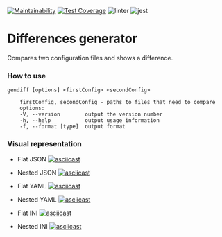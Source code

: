 [![Maintainability](https://api.codeclimate.com/v1/badges/2a1bc0ce49db5472000d/maintainability)](https://codeclimate.com/github/u-master/frontend-project-lvl2/maintainability)
[![Test Coverage](https://api.codeclimate.com/v1/badges/2a1bc0ce49db5472000d/test_coverage)](https://codeclimate.com/github/u-master/frontend-project-lvl2/test_coverage)
![linter](https://github.com/u-master/frontend-project-lvl2/workflows/linter/badge.svg)
![jest](https://github.com/u-master/frontend-project-lvl2/workflows/jest/badge.svg)


# Differences generator

Compares two configuration files and shows a difference.

### How to use

    gendiff [options] <firstConfig> <secondConfig>
    
        firstConfig, secondConfig - paths to files that need to compare
        options:
        -V, --version        output the version number
        -h, --help           output usage information
        -f, --format [type]  output format
        
### Visual representation
 - Flat JSON
 [![asciicast](https://asciinema.org/a/311948.svg)](https://asciinema.org/a/311948)

 - Nested JSON
 [![asciicast](https://asciinema.org/a/313640.svg)](https://asciinema.org/a/313640)

 - Flat YAML
 [![asciicast](https://asciinema.org/a/312616.svg)](https://asciinema.org/a/312616)
 
 - Nested YAML
 [![asciicast](https://asciinema.org/a/313616.svg)](https://asciinema.org/a/313616)
 
 - Flat INI
 [![asciicast](https://asciinema.org/a/312618.svg)](https://asciinema.org/a/312618)
 
 - Nested INI
 [![asciicast](https://asciinema.org/a/313635.svg)](https://asciinema.org/a/313635)

